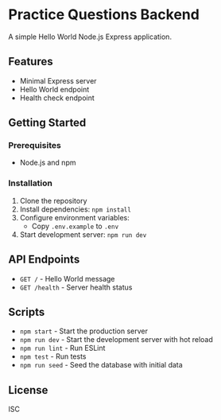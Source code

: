 # Practice Questions Backend

A simple Hello World Node.js Express application.

## Features

- Minimal Express server
- Hello World endpoint
- Health check endpoint

## Getting Started

### Prerequisites

- Node.js and npm

### Installation

1. Clone the repository
2. Install dependencies: `npm install`
3. Configure environment variables:
   - Copy `.env.example` to `.env`
4. Start development server: `npm run dev`

## API Endpoints

- `GET /` - Hello World message
- `GET /health` - Server health status

## Scripts

- `npm start` - Start the production server
- `npm run dev` - Start the development server with hot reload
- `npm run lint` - Run ESLint
- `npm test` - Run tests
- `npm run seed` - Seed the database with initial data

## License

ISC
